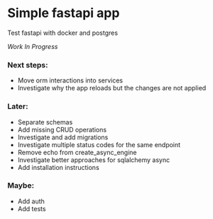 # Simple fastapi app

Test fastapi with docker and postgres

_*Work In Progress*_

### Next steps:

- Move orm interactions into services
- Investigate why the app reloads but the changes are not applied

### Later:

- Separate schemas
- Add missing CRUD operations
- Investigate and add migrations
- Investigate multiple status codes for the same endpoint
- Remove echo from create_async_engine
- Investigate better approaches for sqlalchemy async
- Add installation instructions

### Maybe:

- Add auth
- Add tests
